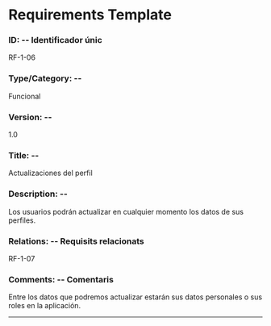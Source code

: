 # Requirements Template
### ID: -- Identificador únic
RF-1-06
### Type/Category: -- 
Funcional
### Version: -- 
1.0
### Title: --
Actualizaciones del perfil
### Description: --
Los usuarios podrán actualizar en cualquier momento los datos de sus perfiles.
### Relations: -- Requisits relacionats
RF-1-07
### Comments: -- Comentaris
Entre los datos que podremos actualizar estarán sus datos personales o sus roles en la aplicación.

---
